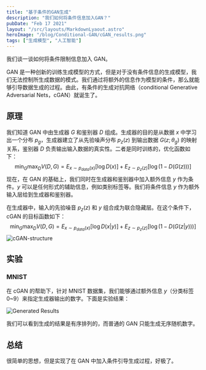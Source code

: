 ```yaml
---
title: "基于条件的GAN生成"
description: "我们如何将条件信息加入GAN？"
pubDate: "Feb 17 2021"
layout: "/src/layouts/MarkdownLyaout.astro"
heroImage: "/blog/Conditional-GAN/cGAN_results.png"
tags: ["生成模型", "人工智能"]
---
```


我们谈一谈如何将条件限制信息加入 GAN。

GAN 是一种创新的训练生成模型的方式，但是对于没有条件信息的生成模型，我们无法控制所生成数据的模式。我们通过将额外的信息作为模型的条件，那么就能够引导数据生成的过程。由此，有条件的生成对抗网络（conditional Generative Adversarial Nets，cGAN）就诞生了。

## 原理

我们知道 GAN 中由生成器 $G$ 和鉴别器 $D$ 组成。生成器的目的是从数据 $x$ 中学习出一个分布 $p_g$，生成器建立了从先验噪声分布 $p_z(z)$ 到输出数据 $G(z;\theta_g)$ 的映射关系，鉴别器 $D$ 负责输出输入数据的真实性。二者是同时训练的，优化函数如下：
$$
\min_{G}\max_{D} V(D,G)=E_{x\sim p_{data}(x)}\left[\log D(x)\right]+E_{z\sim p_z(z)}\left[\log(1-D(G(z)))\right]
$$
现在，在 GAN 的基础上，我们同时在生成器和鉴别器中加入额外信息 $y$ 作为条件。$y$ 可以是任何形式的辅助信息，例如类别标签等。我们将条件信息 $y$ 作为额外输入层给到生成器和鉴别器。

在生成器中，输入的先验噪音 $p_z(z)$ 和 $y$ 组合成为联合隐藏层。在这个条件下，cGAN 的目标函数如下：
$$
\min_{G}\max_{D} V(D,G)=E_{x\sim p_{data}(x)}\left[\log D(x|y)\right]+E_{z\sim p_z(z)}\left[\log(1-D(G(z|y)))\right]
$$
<img src="/blog/Conditional-GAN/cGAN_structure.png" alt="cGAN-structure" style="max-width: 600px" />

## 实验

### MNIST

在 cGAN 的帮助下，针对 MNIST 数据集，我们能够通过额外信息 $y$（分类标签 0~9）来指定生成器输出的数字。下面是实验结果：

<img src="/blog/Conditional-GAN/cGAN_results.png" alt="Generated Results" style="max-width: 600px" />

我们可以看到生成的结果是有序排列的，而普通的 GAN 只能生成无序随机数字。

## 总结

很简单的思想，但是实现了在 GAN 中加入条件引导生成过程，好极了。
